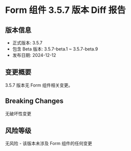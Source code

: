 # Form 组件 3.5.7 版本 Diff 报告

## 版本信息
- 正式版本: 3.5.7
- 包含 Beta 版本: 3.5.7-beta.1 ~ 3.5.7-beta.9
- 发布日期: 2024-12-12

## 变更概要

3.5.7 版本无 Form 组件相关变更。

## Breaking Changes

无破坏性变更

## 风险等级

无风险 - 该版本未涉及 Form 组件的任何变更
